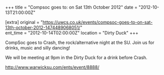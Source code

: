 +++
title = "Compsoc goes to: on Sat 13th October 2012"
date = "2012-10-13T21:00:00Z"

[extra]
original = "https://uwcs.co.uk/events/compsoc-goes-to-on-sat-13th-october-2012-1474489068051/"    
ent_time = "2012-10-14T02:00:00Z"
location = "Dirty Duck"
+++

CompSoc goes to Crash, the rock/alternative night at the SU. Join us for drinks, music and silly dancing\!

We will be meeting at 9pm in the Dirty Duck for a drink before Crash.

http://www.warwicksu.com/ents/event/8888/

